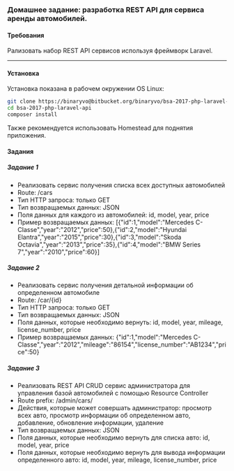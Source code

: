 ### Домашнее задание: разработка REST API для сервиса аренды автомобилей.

#### Требования
Рализовать набор REST API сервисов используя фреймворк Laravel.

***

#### Установка

Установка показана в рабочем окружении OS Linux:

```bash
git clone https://binaryvo@bitbucket.org/binaryvo/bsa-2017-php-laravel-api.git
cd bsa-2017-php-laravel-api
composer install
```

Также рекомендуется использовать Homestead для поднятия приложения.

#### Задания


##### Задание 1

* Реализовать сервис получения списка всех доступных автомобилей 
* Route: /cars
* Тип HTTP запроса: только GET
* Тип возвращаемых данных: JSON
* Поля данных для каждого из автомобилей: id, model, year, price
* Пример возвращаемых данных: 
[{"id":1,"model":"Mercedes C-Classe","year":"2012","price":50},{"id":2,"model":"Hyundai Elantra","year":"2015","price":30},{"id":3,"model":"Skoda Octavia","year":"2013","price":35},{"id":4,"model":"BMW Series 7","year":"2010","price":60}]

##### Задание 2

* Реализовать сервис получения детальной информации об определенном автомобиле
* Route: /car/{id}
* Тип HTTP запроса: только GET
* Тип возвращаемых данных: JSON
* Поля данных, которые необходимо вернуть: id, model, year, mileage, license_number, price
* Пример возвращаемых данных: 
{"id":1,"model":"Mercedes C-Classe","year":"2012","mileage":"86154","license_number":"AB1234","price":50}

##### Задание 3

* Реализовать REST API CRUD сервис администратора для управления базой автомобилей с помощью Resource Controller
* Route prefix: /admin/cars/
* Действия, которые может совершать администратор: просмотр всех авто, просмотр информации об определенном авто, добавление, обновление информации, удаление
* Тип возвращаемых данных: JSON
* Поля данных, которые необходимо вернуть для списка авто: id, model, year, price
* Поля данных, которые необходимо вернуть для вывода информации определенного авто: id, model, year, mileage, license_number, price

